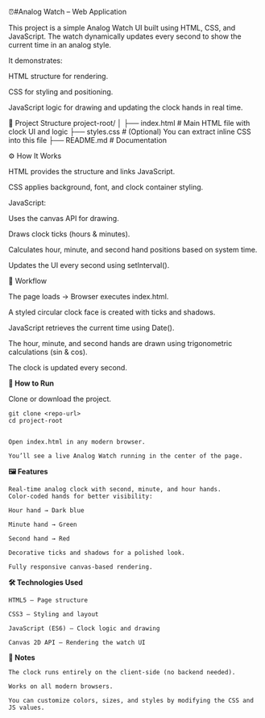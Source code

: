 ⏰#Analog Watch – Web Application

This project is a simple Analog Watch UI built using HTML, CSS, and JavaScript. The watch dynamically updates every second to show the current time in an analog style.

It demonstrates:

HTML structure for rendering.

CSS for styling and positioning.

JavaScript logic for drawing and updating the clock hands in real time.

📂 Project Structure
project-root/
│
├── index.html      # Main HTML file with clock UI and logic
├── styles.css      # (Optional) You can extract inline CSS into this file
├── README.md       # Documentation

⚙️ How It Works

HTML provides the structure and links JavaScript.

CSS applies background, font, and clock container styling.

JavaScript:

Uses the canvas API for drawing.

Draws clock ticks (hours & minutes).

Calculates hour, minute, and second hand positions based on system time.

Updates the UI every second using setInterval().

🔄 Workflow

The page loads → Browser executes index.html.

A styled circular clock face is created with ticks and shadows.

JavaScript retrieves the current time using Date().

The hour, minute, and second hands are drawn using trigonometric calculations (sin & cos).

The clock is updated every second.

**🚀 How to Run**

Clone or download the project.

    git clone <repo-url>
    cd project-root


    Open index.html in any modern browser.

    You’ll see a live Analog Watch running in the center of the page.

**🖼️ Features**

    Real-time analog clock with second, minute, and hour hands.
    Color-coded hands for better visibility:

    Hour hand → Dark blue

    Minute hand → Green

    Second hand → Red

    Decorative ticks and shadows for a polished look.

    Fully responsive canvas-based rendering.

**🛠️ Technologies Used**

    HTML5 – Page structure

    CSS3 – Styling and layout

    JavaScript (ES6) – Clock logic and drawing

    Canvas 2D API – Rendering the watch UI

**📌 Notes**

    The clock runs entirely on the client-side (no backend needed).

    Works on all modern browsers.

    You can customize colors, sizes, and styles by modifying the CSS and JS values.
